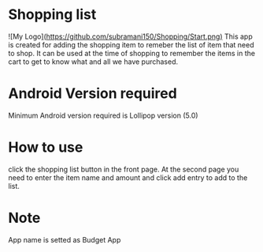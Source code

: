 # Shopping list
![My Logo][(https://github.com/subramani150/Shopping/Start.png)](https://github.com/subramani150/Shopping.git/Start.png)
This app is created for adding the shopping item to remeber the list of item that need to shop. It can be used at the time of shopping to remember the items in the cart to get to know what and all we have purchased.

# Android Version required
Minimum Android version required is Lollipop version (5.0)

# How to use
click the shopping list button in the front page. At the second page you need to enter the item name and amount and click add entry to add to the list. 

# Note
App name is setted as Budget App
